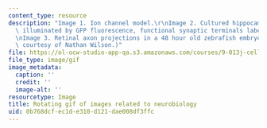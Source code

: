 ```yaml
---
content_type: resource
description: "Image 1. Ion channel model.\r\nImage 2. Cultured hippocampal neuron\
  \ illuminated by GFP fluorescence, functional synaptic terminals labeled with FM4-64.\r\
  \nImage 3. Retinal axon projections in a 48 hour old zebrafish embryo.\r\n(Images\
  \ courtesy of Nathan Wilson.)"
file: https://ol-ocw-studio-app-qa.s3.amazonaws.com/courses/9-013j-cell-and-molecular-neurobiology-spring-2008/0b768dcfec1de310d121dae008df3ffc_chp_nathan.gif
file_type: image/gif
image_metadata:
  caption: ''
  credit: ''
  image-alt: ''
resourcetype: Image
title: Rotating gif of images related to neurobiology
uid: 0b768dcf-ec1d-e310-d121-dae008df3ffc
---
```

